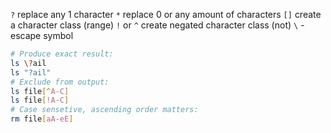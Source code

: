 `?` replace any 1 character
`*` replace 0 or any amount of characters
`[]` create a character class (range)
`!` or `^` create negated character class (not)
`\` - escape symbol
```bash
# Produce exact result:
ls \?ail
ls "?ail"
# Exclude from output:
ls file[^A-C]
ls file[!A-C]
# Case sensetive, ascending order matters:
rm file[aA-eE]
```
